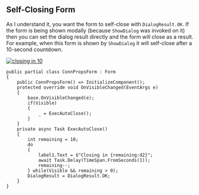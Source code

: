 ## Self-Closing Form

As I understand it, you want the form to self-close with `DialogResult.OK`. If the form is being shown modally (because `ShowDialog` was invoked on it) then you can set the dialog result directly and the form will close as a result. For example, when this form is shown by `ShowDialog` it will self-close after a 10-second countdown.

[![closing in 10][1]][1]

```
public partial class ConnPropsForm : Form
{
    public ConnPropsForm() => InitializeComponent();
    protected override void OnVisibleChanged(EventArgs e)
    {
        base.OnVisibleChanged(e);
        if(Visible)
        {
            _ = ExecAutoClose();
        }
    }
    private async Task ExecAutoClose()
    {
        int remaining = 10;
        do
        {
            label1.Text = $"Closing in {remaining:d2}";
            await Task.Delay(TimeSpan.FromSeconds(1));
            remaining--;
        } while(Visible && remaining > 0);
        DialogResult = DialogResult.OK;
    }
}
```


  [1]: https://i.stack.imgur.com/3c65T.png